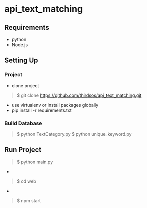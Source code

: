 # api_text_matching

## Requirements
* python
* Node.js

## Setting Up
### Project
* clone project
> $ git clone https://github.com/thirdsos/api_text_matching.git

* use virtualenv or install packages globally
* pip install -r requirements.txt

### Build Database
> $ python TextCategory.py
> $ python unique_keyword.py
   
## Run Project
> $ python main.py
*
> $ cd web
*
> $ npm start
